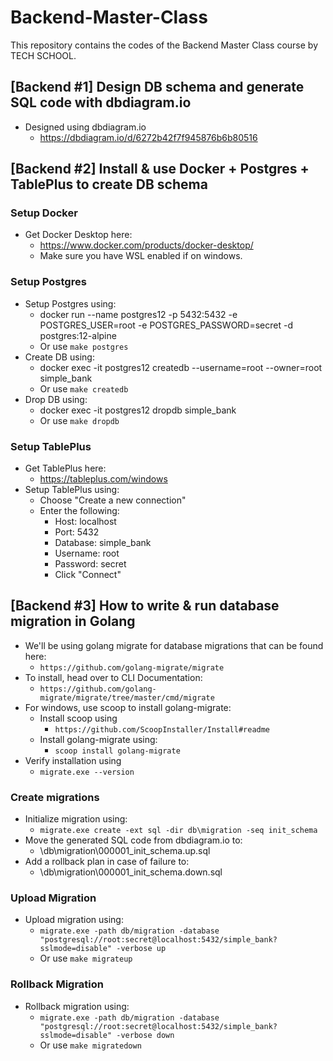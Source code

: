 # Backend-Master-Class

This repository contains the codes of the Backend Master Class course by TECH SCHOOL.

## [Backend #1] Design DB schema and generate SQL code with dbdiagram.io

- Designed using dbdiagram.io
  - https://dbdiagram.io/d/6272b42f7f945876b6b80516

## [Backend #2] Install & use Docker + Postgres + TablePlus to create DB schema

### Setup Docker

- Get Docker Desktop here:
  - https://www.docker.com/products/docker-desktop/
  - Make sure you have WSL enabled if on windows.

### Setup Postgres

- Setup Postgres using:
  - docker run --name postgres12 -p 5432:5432 -e POSTGRES_USER=root -e POSTGRES_PASSWORD=secret -d postgres:12-alpine
  - Or use `make postgres`
- Create DB using:
  - docker exec -it postgres12 createdb --username=root --owner=root simple_bank
  - Or use `make createdb`
- Drop DB using:
  - docker exec -it postgres12 dropdb simple_bank
  - Or use `make dropdb`

### Setup TablePlus

- Get TablePlus here:
  - https://tableplus.com/windows
- Setup TablePlus using:
  - Choose "Create a new connection"
  - Enter the following:
    - Host: localhost
    - Port: 5432
    - Database: simple_bank
    - Username: root
    - Password: secret
    - Click "Connect"
  
## [Backend #3] How to write & run database migration in Golang

- We'll be using golang migrate for database migrations that can be found here:
  - `https://github.com/golang-migrate/migrate`
- To install, head over to CLI Documentation:
  - `https://github.com/golang-migrate/migrate/tree/master/cmd/migrate`
- For windows, use scoop to install golang-migrate:
  - Install scoop using
    - `https://github.com/ScoopInstaller/Install#readme`
  - Install golang-migrate using:
    - `scoop install golang-migrate`
- Verify installation using
  - `migrate.exe --version`

### Create migrations

- Initialize migration using:
  - `migrate.exe create -ext sql -dir db\migration -seq init_schema`
- Move the generated SQL code from dbdiagram.io to:
  - \db\migration\000001_init_schema.up.sql
- Add a rollback plan in case of failure to:
  - \db\migration\000001_init_schema.down.sql

### Upload Migration

- Upload migration using:
  - `migrate.exe -path db/migration -database "postgresql://root:secret@localhost:5432/simple_bank?sslmode=disable" -verbose up`
  - Or use `make migrateup`

### Rollback Migration

- Rollback migration using:
  - `migrate.exe -path db/migration -database "postgresql://root:secret@localhost:5432/simple_bank?sslmode=disable" -verbose down`
  - Or use `make migratedown`
